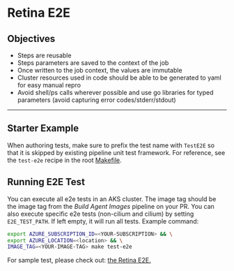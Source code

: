 # Retina E2E

## Objectives

- Steps are reusable
- Steps parameters are saved to the context of the job
- Once written to the job context, the values are immutable
- Cluster resources used in code should be able to be generated to yaml for easy manual repro
- Avoid shell/ps calls wherever possible and use go libraries for typed parameters (avoid capturing error codes/stderr/stdout)

---

## Starter Example

When authoring tests, make sure to prefix the test name with `TestE2E` so that it is skipped by existing pipeline unit test framework.
For reference, see the `test-e2e` recipe in the root [Makefile](../../Makefile).

## Running E2E Test

You can execute all e2e tests in an AKS cluster. The image tag should be the image tag from the *Build Agent Images* pipeline on your PR.
You can also execute specific e2e tests (non-cilium and cilium) by setting `E2E_TEST_PATH`. If left empty, it will run all tests.
Example command:

```bash
export AZURE_SUBSCRIPTION_ID=<YOUR-SUBSCRIPTION> && \
export AZURE_LOCATION=<location> && \
IMAGE_TAG=<YOUR-IMAGE-TAG> make test-e2e
```

For sample test, please check out:
[the Retina E2E.](./scenarios/retina/drop/scenario.go)
